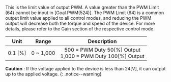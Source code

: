 This is the limit value of output PWM. A value greater than the PWM Limit (64) cannot be input in [Goal PWM(524)]. The PWM Limit (64) is a common output limit value applied to all control modes, and reducing the PWM output will decrease both the torque and speed of the device. For more details, please refer to the Gain section of the respective control mode.

| Unit    | Range     | Description                                                     |
| :-----: | :-------: | :-------------------------------------------------------------: |
| 0.1 [%] | 0 ~ 1,000 | 500 = PWM Duty 50[%] Output<br />1,000 = PWM Duty 100[%] Output |

**Caution** : If the voltage applied to the device is less than 24[V], it can output up to the applied voltage.
{: .notice--warning}